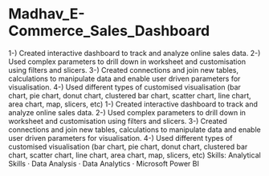 # Madhav_E-Commerce_Sales_Dashboard
1-) Created interactive dashboard to track and analyze online sales data.
2-) Used complex parameters to drill down in worksheet and customisation using filters and slicers.
3-) Created connections and join new tables, calculations to manipulate data and enable user driven parameters for visualisation.
4-) Used different types of customised visualisation (bar chart, pie chart, donut chart, clustered bar chart, scatter chart, line chart, area chart, map, slicers, etc)
1-) Created interactive dashboard to track and analyze online sales data. 2-) Used complex parameters to drill down in worksheet and customisation using filters and slicers. 3-) Created connections and join new tables, calculations to manipulate data and enable user driven parameters for visualisation. 4-) Used different types of customised visualisation (bar chart, pie chart, donut chart, clustered bar chart, scatter chart, line chart, area chart, map, slicers, etc)
Skills: Analytical Skills · Data Analysis · Data Analytics · Microsoft Power BI
